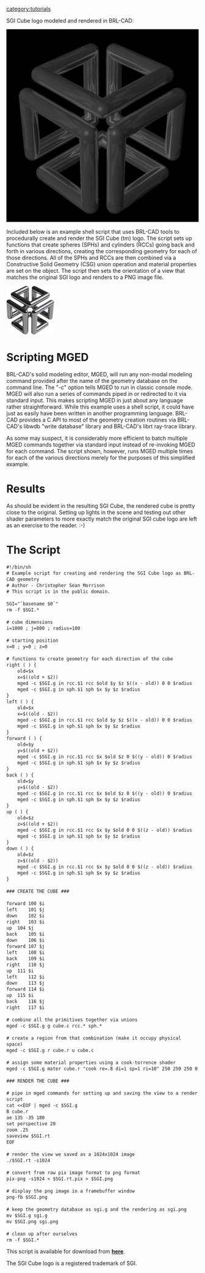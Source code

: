 [category:tutorials](category:tutorials "wikilink")

SGI Cube logo modeled and rendered in BRL-CAD:

![](img/Sgi_cube.png)

Included below is an example shell script that uses BRL-CAD tools to
procedurally create and render the SGI Cube (tm) logo. The script sets
up functions that create spheres (SPHs) and cylinders (RCCs) going back
and forth in various directions, creating the corresponding geometry for
each of those directions. All of the SPHs and RCCs are then combined via
a Constructive Solid Geometry (CSG) union operation and material
properties are set on the object. The script then sets the orientation
of a view that matches the original SGI logo and renders to a PNG image
file.

![](img/Original_SGI_cube.png)

# Scripting MGED

BRL-CAD's solid modeling editor, MGED, will run any non-modal modeling
command provided after the name of the geometry database on the command
line. The "-c" option tells MGED to run in classic console mode. MGED
will also run a series of commands piped in or redirected to it via
standard input. This makes scripting MGED in just about any language
rather straightforward. While this example uses a shell script, it could
have just as easily have been written in another programming language.
BRL-CAD provides a C API to most of the geometry creation routines via
BRL-CAD's libwdb "write database" library and BRL-CAD's librt ray-trace
library.

As some may suspect, it is considerably more efficient to batch multiple
MGED commands together via standard input instead of re-invoking MGED
for each command. The script shown, however, runs MGED multiple times
for each of the various directions merely for the purposes of this
simplified example.

# Results

As should be evident in the resulting SGI Cube, the rendered
cube is pretty close to the original. Setting up lights in the scene and
testing out other shader parameters to more exactly match the original
SGI cube logo are left as an exercise to the reader. :-)

# The Script

    #!/bin/sh
    # Example script for creating and rendering the SGI Cube logo as BRL-CAD geometry
    # Author - Christopher Sean Morrison
    # This script is in the public domain.

    SGI="`basename $0`"
    rm -f $SGI.*

    # cube dimensions
    i=1000 ; j=800 ; radius=100

    # starting position
    x=0 ; y=0 ; z=0

    # functions to create geometry for each direction of the cube
    right ( ) {
        old=$x
        x=$((old + $2))
        mged -c $SGI.g in rcc.$1 rcc $old $y $z $((x - old)) 0 0 $radius
        mged -c $SGI.g in sph.$1 sph $x $y $z $radius
    }
    left ( ) {
        old=$x
        x=$((old - $2))
        mged -c $SGI.g in rcc.$1 rcc $old $y $z $((x - old)) 0 0 $radius
        mged -c $SGI.g in sph.$1 sph $x $y $z $radius
    }
    forward ( ) {
        old=$y
        y=$((old + $2))
        mged -c $SGI.g in rcc.$1 rcc $x $old $z 0 $((y - old)) 0 $radius
        mged -c $SGI.g in sph.$1 sph $x $y $z $radius
    }
    back ( ) {
        old=$y
        y=$((old - $2))
        mged -c $SGI.g in rcc.$1 rcc $x $old $z 0 $((y - old)) 0 $radius
        mged -c $SGI.g in sph.$1 sph $x $y $z $radius
    }
    up ( ) {
        old=$z
        z=$((old + $2))
        mged -c $SGI.g in rcc.$1 rcc $x $y $old 0 0 $((z - old)) $radius
        mged -c $SGI.g in sph.$1 sph $x $y $z $radius
    }
    down ( ) {
        old=$z
        z=$((old - $2))
        mged -c $SGI.g in rcc.$1 rcc $x $y $old 0 0 $((z - old)) $radius
        mged -c $SGI.g in sph.$1 sph $x $y $z $radius
    }

    ### CREATE THE CUBE ###

    forward 100 $i
    left    101 $j
    down    102 $i
    right   103 $i
    up  104 $j
    back    105 $i
    down    106 $i
    forward 107 $j
    left    108 $i
    back    109 $i
    right   110 $j
    up  111 $i
    left    112 $i
    down    113 $j
    forward 114 $i
    up  115 $i
    back    116 $j
    right   117 $i

    # combine all the primitives together via unions
    mged -c $SGI.g g cube.c rcc.* sph.*

    # create a region from that combination (make it occupy physical space)
    mged -c $SGI.g r cube.r u cube.c

    # assign some material properties using a cook-torrence shader
    mged -c $SGI.g mater cube.r "cook re=.8 di=1 sp=1 ri=10" 250 250 250 0

    ### RENDER THE CUBE ###

    # pipe in mged commands for setting up and saving the view to a render script
    cat <<EOF | mged -c $SGI.g
    B cube.r
    ae 135 -35 180
    set perspective 20
    zoom .25
    saveview $SGI.rt
    EOF

    # render the view we saved as a 1024x1024 image
    ./$SGI.rt -s1024

    # convert from raw pix image format to png format
    pix-png -s1024 < $SGI.rt.pix > $SGI.png

    # display the png image in a framebuffer window
    png-fb $SGI.png

    # keep the geometry database as sgi.g and the rendering as sgi.png
    mv $SGI.g sgi.g
    mv $SGI.png sgi.png

    # clean up after ourselves
    rm -f $SGI.*

  
This script is available for download from
[**here**](https://sourceforge.net/p/brlcad/code/HEAD/tree/brlcad/trunk/src/proc-db/sgi.sh).

The SGI Cube logo is a registered trademark of SGI.
